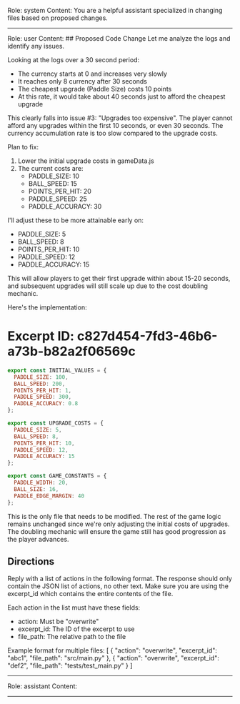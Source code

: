 Role: system
Content: You are a helpful assistant specialized in changing files based on proposed changes.
__________________
Role: user
Content: ## Proposed Code Change
Let me analyze the logs and identify any issues.

Looking at the logs over a 30 second period:
- The currency starts at 0 and increases very slowly
- It reaches only 8 currency after 30 seconds
- The cheapest upgrade (Paddle Size) costs 10 points
- At this rate, it would take about 40 seconds just to afford the cheapest upgrade

This clearly falls into issue #3: "Upgrades too expensive". The player cannot afford any upgrades within the first 10 seconds, or even 30 seconds. The currency accumulation rate is too slow compared to the upgrade costs.

Plan to fix:
1. Lower the initial upgrade costs in gameData.js
2. The current costs are:
   - PADDLE_SIZE: 10
   - BALL_SPEED: 15
   - POINTS_PER_HIT: 20
   - PADDLE_SPEED: 25
   - PADDLE_ACCURACY: 30

I'll adjust these to be more attainable early on:
   - PADDLE_SIZE: 5
   - BALL_SPEED: 8
   - POINTS_PER_HIT: 10
   - PADDLE_SPEED: 12
   - PADDLE_ACCURACY: 15

This will allow players to get their first upgrade within about 15-20 seconds, and subsequent upgrades will still scale up due to the cost doubling mechanic.

Here's the implementation:

# Excerpt ID: c827d454-7fd3-46b6-a73b-b82a2f06569c
```js src/game/gameData.js
export const INITIAL_VALUES = {
  PADDLE_SIZE: 100,
  BALL_SPEED: 200,
  POINTS_PER_HIT: 1,
  PADDLE_SPEED: 300,
  PADDLE_ACCURACY: 0.8
};

export const UPGRADE_COSTS = {
  PADDLE_SIZE: 5,
  BALL_SPEED: 8,
  POINTS_PER_HIT: 10,
  PADDLE_SPEED: 12,
  PADDLE_ACCURACY: 15
};

export const GAME_CONSTANTS = {
  PADDLE_WIDTH: 20,
  BALL_SIZE: 16,
  PADDLE_EDGE_MARGIN: 40
};
```

This is the only file that needs to be modified. The rest of the game logic remains unchanged since we're only adjusting the initial costs of upgrades. The doubling mechanic will ensure the game still has good progression as the player advances.

## Directions
Reply with a list of actions in the following format. The response should only contain the JSON list of actions, no other text.
Make sure you are using the excerpt_id which contains the entire contents of the file.

Each action in the list must have these fields:
- action: Must be "overwrite"
- excerpt_id: The ID of the excerpt to use
- file_path: The relative path to the file

Example format for multiple files:
[
    {
        "action": "overwrite",
        "excerpt_id": "abc1",
        "file_path": "src/main.py"
    },
    {
        "action": "overwrite",
        "excerpt_id": "def2",
        "file_path": "tests/test_main.py"
    }
]
__________________
Role: assistant
Content: 
__________________
